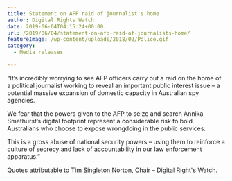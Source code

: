```yaml
---
title: Statement on AFP raid of journalist's home
author: Digital Rights Watch
date: 2019-06-04T04:15:24+00:00
url: /2019/06/04/statement-on-afp-raid-of-journalists-home/
featureImage: /wp-content/uploads/2018/02/Police.gif
category:
  - Media releases

---
```

&#8220;It&#8217;s incredibly worrying to see AFP officers carry out a raid on the home of a political journalist working to reveal an important public interest issue &#8211; a potential massive expansion of domestic capacity in Australian spy agencies.

We fear that the powers given to the AFP to seize and search Annika Smethurst&#8217;s digital footprint represent a considerable risk to bold Australians who choose to expose wrongdoing in the public services.

This is a gross abuse of national security powers &#8211; using them to reinforce a culture of secrecy and lack of accountability in our law enforcement apparatus.&#8221;

Quotes attributable to Tim Singleton Norton, Chair &#8211; Digital Right's Watch.
